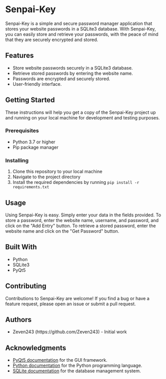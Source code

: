 <h1>Senpai-Key</h1>
<p>Senpai-Key is a simple and secure password manager application that stores your website passwords in a SQLite3 database. With Senpai-Key, you can easily store and retrieve your passwords, with the peace of mind that they are securely encrypted and stored.</p>

<h2>Features</h2>
<ul>
      <li>Store website passwords securely in a SQLite3 database.</li>
      <li>Retrieve stored passwords by entering the website name.</li>
      <li>Passwords are encrypted and securely stored.</li>
      <li>User-friendly interface.</li>
</ul>

<h2>Getting Started</h2>
    <p>These instructions will help you get a copy of the Senpai-Key project up and running on your local machine for development and testing purposes.</p>
    <h3>Prerequisites</h3>
    <ul>
      <li>Python 3.7 or higher</li>
      <li>Pip package manager</li>
    </ul>
    <h3>Installing</h3>
    <ol>
      <li>Clone this repository to your local machine</li>
      <li>Navigate to the project directory</li>
      <li>Install the required dependencies by running <code>pip install -r requirements.txt</code></li>
    </ol>

 <h2>Usage</h2>
    <p>Using Senpai-Key is easy. Simply enter your data in the fields provided. To store a password, enter the website name, username, and password, and click on the "Add Entry" button. To retrieve a stored password, enter the website name and click on the "Get Password" button.</p>

<h2>Built With</h2>
    <ul>
      <li>Python</li>
      <li>SQLite3</li>
      <li>PyQt5</li>
    </ul>

<h2>Contributing</h2>
<p>Contributions to Senpai-Key are welcome! If you find a bug or have a feature request, please open an issue or submit a pull request.</p>

<h2>Authors</h2>
    <ul>
      <li>Zeven243 (https://github.com/Zeven243) - Initial work</li>
    </ul>

<h2>Acknowledgments</h2>
    <ul>
      <li><a href="https://doc.qt.io/qtforpython/">PyQt5 documentation</a> for the GUI framework.</li>
      <li><a href="https://docs.python.org/3/">Python documentation</a> for the Python programming language.</li>
      <li><a href="https://www.sqlite.org/docs.html">SQLite documentation</a> for the database management system.</li>
    </ul>
  </body>
</html>
